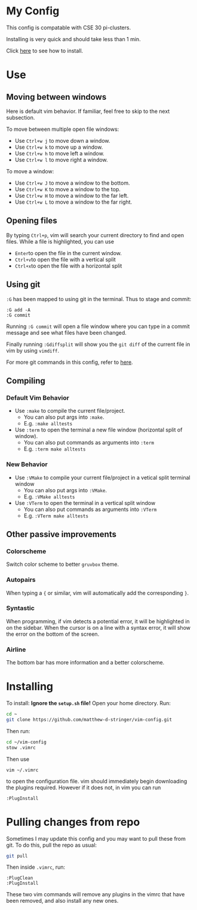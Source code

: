 # My Config
This config is compatable with CSE 30 pi-clusters.

Installing is very quick and should take less than 1 min. 

Click [here](#Installing) to see how to install.

# Use
## Moving between windows
Here is default vim behavior. If familiar, feel free to skip to the next
subsection.

To move between multiple open file windows:
- Use `Ctrl+w j` to move down a window.
- Use `Ctrl+w k` to move up a window.
- Use `Ctrl+w h` to move left a window.
- Use `Ctrl+w l` to move right a window.

To move a window: 
- Use `Ctrl+w J` to move a window to the bottom.
- Use `Ctrl+w K` to move a window to the top.
- Use `Ctrl+w H` to move a window to the far left.
- Use `Ctrl+w L` to move a window to the far right.

## Opening files
By typing `Ctrl+p`, vim will search your current directory to find and open files.
While a file is highlighted, you can use 
- `Enter`to open the file in the current window.
- `Ctrl+v`to open the file with a vertical split
- `Ctrl+x`to open the file with a horizontal split

## Using git
`:G` has been mapped to using git in the terminal.
Thus to stage and commit:
```
:G add -A
:G commit
```
Running `:G commit` will open a file window where you can type in a commit 
message and see what files have been changed.

Finally running `:Gdiffsplit` will show you the `git diff` of the current file 
in vim by using `vimdiff`.

For more git commands in this config, refer to 
[here](https://github.com/tpope/vim-fugitive).

## Compiling
### Default Vim Behavior
- Use `:make` to compile the current file/project.
    - You can also put args into `:make`.
    - E.g. `:make alltests`
- Use `:term` to open the terminal a new file window (horizontal split of window).
    - You can also put commands as arguments into `:term`
    - E.g. `:term make alltests`

### New Behavior
- Use `:VMake` to compile your current file/project in a vetical split terminal
window
    - You can also put args into `:VMake`.
    - E.g. `:VMake alltests`
- Use `:VTerm` to open the terminal in a vertical split window
    - You can also put commands as arguments into `:VTerm`
    - E.g. `:VTerm make alltests`

## Other passive improvements
### Colorscheme
Switch color scheme to better `gruvbox` theme.

### Autopairs
When typing a `{` or similar, vim will automatically add the corresponding `}`.

### Syntastic
When programming, if vim detects a potential error, it will be highlighted in on
the sidebar.
When the cursor is on a line with a syntax error, it will show the error on the
bottom of the screen.

### Airline
The bottom bar has more information and a better colorscheme. 

# Installing
To install:
**Ignore the `setup.sh` file!**
Open your home directory.
Run:
```sh
cd ~
git clone https://github.com/matthew-d-stringer/vim-config.git
```
Then run:
```sh
cd ~/vim-config
stow .vimrc
```
Then use
```
vim ~/.vimrc
```
to open the configuration file. 
vim should immediately begin downloading the plugins required.
However if it does not, in vim you can run
```
:PlugInstall
```

# Pulling changes from repo

Sometimes I may update this config and you may want to pull these from git.
To do this, pull the repo as usual:
```sh
git pull
```
Then inside `.vimrc`, run:
```
:PlugClean
:PlugInstall
```
These two vim commands will remove any plugins in the vimrc that have been 
removed, and also install any new ones.
